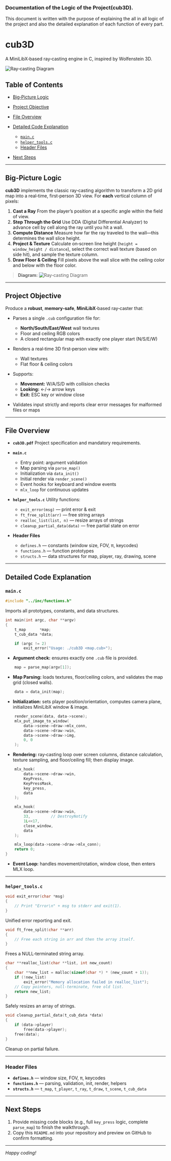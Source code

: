 ### Documentation of the Logic of the Project(cub3D).

This document is written with the purpose of explaining the all in all logic of the project and also the detailed explanation of each function of every part.

# cub3D

A MiniLibX‑based ray‑casting engine in C, inspired by Wolfenstein 3D.

![Ray‑casting Diagram](files/subject_description/raycasting_diagram.png)

## Table of Contents

* [Big‑Picture Logic](#big‑picture-logic)
* [Project Objective](#project-objective)
* [File Overview](#file-overview)
* [Detailed Code Explanation](#detailed-code-explanation)

  * [`main.c`](#mainc)
  * [`helper_tools.c`](#helper_toolsc)
  * [Header Files](#header-files)
* [Next Steps](#next-steps)

---

## Big‑Picture Logic

**cub3D** implements the classic ray‑casting algorithm to transform a 2D grid map into a real‑time, first‑person 3D view. For **each** vertical column of pixels:

1. **Cast a Ray**
   From the player’s position at a specific angle within the field of view.
2. **Step Through the Grid**
   Use DDA (Digital Differential Analyzer) to advance cell by cell along the ray until you hit a wall.
3. **Compute Distance**
   Measure how far the ray traveled to the wall—this determines the wall slice height.
4. **Project & Texture**
   Calculate on‑screen line height (`height = window_height / distance`), select the correct wall texture (based on side hit), and sample the texture column.
5. **Draw Floor & Ceiling**
   Fill pixels above the wall slice with the ceiling color and below with the floor color.

> **Diagram:**
> ![Ray‑casting Diagram](raycasting_diagram.png)

---

## Project Objective

Produce a **robust**, **memory‑safe**, **MiniLibX**‑based ray‑caster that:

* Parses a single `.cub` configuration file for:

  * **North/South/East/West** wall textures
  * Floor and ceiling RGB colors
  * A closed rectangular map with exactly one player start (N/S/E/W)
* Renders a real‑time 3D first‑person view with:

  * Wall textures
  * Flat floor & ceiling colors
* Supports:

  * **Movement:** W/A/S/D with collision checks
  * **Looking:** ←/→ arrow keys
  * **Exit:** ESC key or window close
* Validates input strictly and reports clear error messages for malformed files or maps

---

## File Overview

* **`cub3D.pdf`**
  Project specification and mandatory requirements.

* **`main.c`**

  * Entry point: argument validation
  * Map parsing via `parse_map()`
  * Initialization via `data_init()`
  * Initial render via `render_scene()`
  * Event hooks for keyboard and window events
  * `mlx_loop` for continuous updates

* **`helper_tools.c`**
  Utility functions:

  * `exit_error(msg)` — print error & exit
  * `ft_free_split(arr)` — free string arrays
  * `realloc_list(list, n)` — resize arrays of strings
  * `cleanup_partial_data(data)` — free partial state on error

* **Header Files**

  * `defines.h` — constants (window size, FOV, π, keycodes)
  * `functions.h` — function prototypes
  * `structs.h` — data structures for map, player, ray, drawing, scene

---

## Detailed Code Explanation

### `main.c`

```c
#include "../inc/functions.h"
```

Imports all prototypes, constants, and data structures.

```c
int main(int argc, char **argv)
{
    t_map      *map;
    t_cub_data *data;

    if (argc != 2)
        exit_error("Usage: ./cub3D <map.cub>");
```

* **Argument check:** ensures exactly one `.cub` file is provided.

```c
    map = parse_map(argv[1]);
```

* **Map Parsing:** loads textures, floor/ceiling colors, and validates the map grid (closed walls).

```c
    data = data_init(map);
```

* **Initialization:** sets player position/orientation, computes camera plane, initializes MiniLibX window & image.

```c
    render_scene(data, data->scene);
    mlx_put_image_to_window(
        data->scene->draw->mlx_conn,
        data->scene->draw->win,
        data->scene->draw->img,
        0, 0
    );
```

* **Rendering:** ray‑casting loop over screen columns, distance calculation, texture sampling, and floor/ceiling fill; then display image.

```c
    mlx_hook(
        data->scene->draw->win,
        KeyPress,
        KeyPressMask,
        key_press,
        data
    );

    mlx_hook(
        data->scene->draw->win,
        33,         // DestroyNotify
        1L<<17,
        close_window,
        data
    );

    mlx_loop(data->scene->draw->mlx_conn);
    return 0;
}
```

* **Event Loop:** handles movement/rotation, window close, then enters MLX loop.

---

### `helper_tools.c`

```c
void exit_error(char *msg)
{
    // Print "Error\n" + msg to stderr and exit(1).
}
```

Unified error reporting and exit.

```c
void ft_free_split(char **arr)
{
    // Free each string in arr and then the array itself.
}
```

Frees a NULL‑terminated string array.

```c
char **realloc_list(char **list, int new_count)
{
    char **new_list = malloc(sizeof(char *) * (new_count + 1));
    if (!new_list)
        exit_error("Memory allocation failed in realloc_list");
    // Copy pointers, null‑terminate, free old list.
    return new_list;
}
```

Safely resizes an array of strings.

```c
void cleanup_partial_data(t_cub_data *data)
{
    if (data->player)
        free(data->player);
    free(data);
}
```

Cleanup on partial failure.

---

### Header Files

* **`defines.h`** — window size, FOV, π, keycodes
* **`functions.h`** — parsing, validation, init, render, helpers
* **`structs.h`** — `t_map`, `t_player`, `t_ray`, `t_draw`, `t_scene`, `t_cub_data`

---

## Next Steps

1. Provide missing code blocks (e.g., full `key_press` logic, complete `parse_map`) to finish the walkthrough.
2. Copy this `README.md` into your repository and preview on GitHub to confirm formatting.

---

*Happy coding!*
